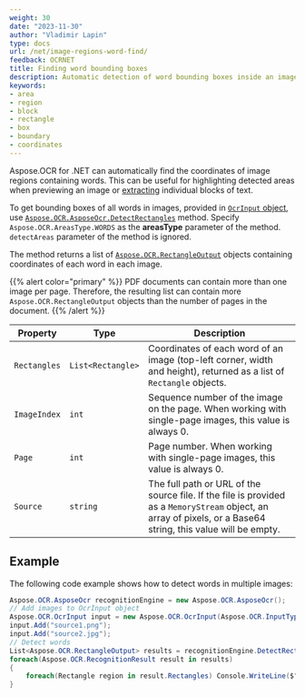 ```yaml
---
weight: 30
date: "2023-11-30"
author: "Vladimir Lapin"
type: docs
url: /net/image-regions-word-find/
feedback: OCRNET
title: Finding word bounding boxes
description: Automatic detection of word bounding boxes inside an image.
keywords:
- area
- region
- block
- rectangle
- box
- boundary
- coordinates
---
```


Aspose.OCR for .NET can automatically find the coordinates of image regions containing words. This can be useful for highlighting detected areas when previewing an image or [extracting](/ocr/net/image-regions-extract/) individual blocks of text.

To get bounding boxes of all words in images, provided in [`OcrInput` object](/ocr/net/ocrinput/), use [`Aspose.OCR.AsposeOcr.DetectRectangles`](https://reference.aspose.com/ocr/net/aspose.ocr/asposeocr/detectrectangles/) method. Specify `Aspose.OCR.AreasType.WORDS` as the **areasType** parameter of the method. `detectAreas` parameter of the method is ignored.

The method returns a list of [`Aspose.OCR.RectangleOutput`](https://reference.aspose.com/ocr/net/aspose.ocr/rectangleoutput/) objects containing coordinates of each word in each image.

{{% alert color="primary" %}}
PDF documents can contain more than one image per page. Therefore, the resulting list can contain more `Aspose.OCR.RectangleOutput` objects than the number of pages in the document.
{{% /alert %}}

Property | Type | Description
-------- | ---- | -----------
`Rectangles` | `List<Rectangle>` | Coordinates of each word of an image (top-left corner, width and height), returned as a list of `Rectangle` objects.
`ImageIndex` | `int` | Sequence number of the image on the page. When working with single-page images, this value is always 0.
`Page` | `int` | Page number. When working with single-page images, this value is always 0.
`Source` | `string` | The full path or URL of the source file. If the file is provided as a `MemoryStream` object, an array of pixels, or a Base64 string, this value will be empty.

## Example

The following code example shows how to detect words in multiple images:

```csharp
Aspose.OCR.AsposeOcr recognitionEngine = new Aspose.OCR.AsposeOcr();
// Add images to OcrInput object
Aspose.OCR.OcrInput input = new Aspose.OCR.OcrInput(Aspose.OCR.InputType.SingleImage);
input.Add("source1.png");
input.Add("source2.jpg");
// Detect words
List<Aspose.OCR.RectangleOutput> results = recognitionEngine.DetectRectangles(input, Aspose.OCR.AreasType.WORDS);
foreach(Aspose.OCR.RecognitionResult result in results)
{
	foreach(Rectangle region in result.Rectangles) Console.WriteLine($"File: {result.Source} | {region.Top}, {region.Left}, {region.Width}, {region.Height}");
}
```
